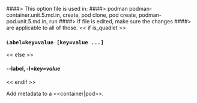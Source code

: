 ####> This option file is used in:
####>   podman podman-container.unit.5.md.in, create, pod clone, pod create, podman-pod.unit.5.md.in, run
####> If file is edited, make sure the changes
####> are applicable to all of those.
<< if is_quadlet >>
### `Label=key=value [key=value ...]`
<< else >>
#### **--label**, **-l**=*key=value*
<< endif >>

Add metadata to a <<container|pod>>.
